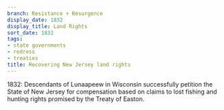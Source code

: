 ```yaml
---
branch: Resistance + Resurgence
display_date: 1832
display_title: Land Rights
sort_date: 1832
tags:
- state governments
- redress
- treaties
title: Recovering New Jersey land rights
---
```


1832: Descendants of Lunaapeew in Wisconsin successfully petition the State of New Jersey for compensation based on claims to lost fishing and hunting rights promised by the Treaty of Easton.
